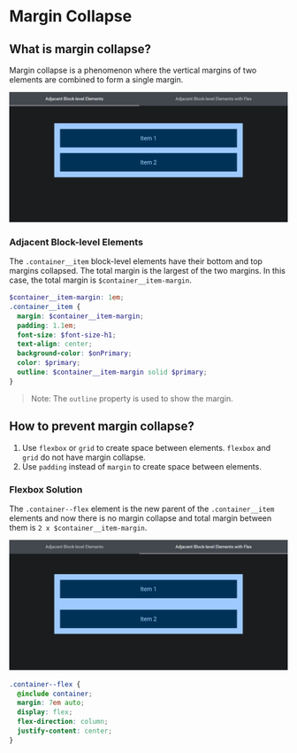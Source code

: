 # Margin Collapse

## What is margin collapse?

Margin collapse is a phenomenon where the vertical margins of two elements are combined to form a single margin.

![Margin Collapse](127.0.0.1_5500_index.html.png)

### Adjacent Block-level Elements

The `.container__item` block-level elements have their bottom and top margins collapsed. The total margin is the largest of the two margins. In this case, the total margin is `$container__item-margin`.

```scss
$container__item-margin: 1em;
.container__item {
  margin: $container__item-margin;
  padding: 1.1em;
  font-size: $font-size-h1;
  text-align: center;
  background-color: $onPrimary;
  color: $primary;
  outline: $container__item-margin solid $primary;
}
```

> Note: The `outline` property is used to show the margin.

## How to prevent margin collapse?

1. Use `flexbox` or `grid` to create space between elements. `flexbox` and `grid` do not have margin collapse.
2. Use `padding` instead of `margin` to create space between elements.

### Flexbox Solution

The `.container--flex` element is the new parent of the `.container__item` elements and now there is no margin collapse and total margin between them is `2 x $container__item-margin`.

![Flexbox solution](127.0.0.1_5500_flex-solution.html.png)

```scss
.container--flex {
  @include container;
  margin: 7em auto;
  display: flex;
  flex-direction: column;
  justify-content: center;
}
```
